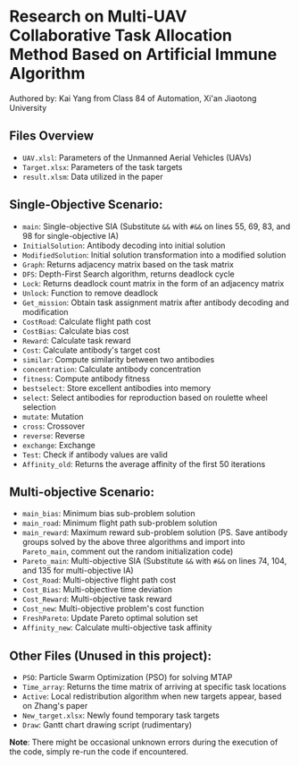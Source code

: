 # Research on Multi-UAV Collaborative Task Allocation Method Based on Artificial Immune Algorithm

Authored by: Kai Yang from Class 84 of Automation, Xi'an Jiaotong University

## Files Overview
- `UAV.xlsl`: Parameters of the Unmanned Aerial Vehicles (UAVs)
- `Target.xlsx`: Parameters of the task targets
- `result.xlsm`: Data utilized in the paper

## Single-Objective Scenario:

- `main`: Single-objective SIA (Substitute `&&` with `#&&` on lines 55, 69, 83, and 98 for single-objective IA)
- `InitialSolution`: Antibody decoding into initial solution
- `ModifiedSolution`: Initial solution transformation into a modified solution
- `Graph`: Returns adjacency matrix based on the task matrix
- `DFS`: Depth-First Search algorithm, returns deadlock cycle
- `Lock`: Returns deadlock count matrix in the form of an adjacency matrix
- `Unlock`: Function to remove deadlock
- `Get_mission`: Obtain task assignment matrix after antibody decoding and modification
- `CostRoad`: Calculate flight path cost
- `CostBias`: Calculate bias cost
- `Reward`: Calculate task reward
- `Cost`: Calculate antibody's target cost
- `similar`: Compute similarity between two antibodies
- `concentration`: Calculate antibody concentration
- `fitness`: Compute antibody fitness
- `bestselect`: Store excellent antibodies into memory
- `select`: Select antibodies for reproduction based on roulette wheel selection
- `mutate`: Mutation
- `cross`: Crossover
- `reverse`: Reverse
- `exchange`: Exchange
- `Test`: Check if antibody values are valid
- `Affinity_old`: Returns the average affinity of the first 50 iterations

## Multi-objective Scenario:

- `main_bias`: Minimum bias sub-problem solution
- `main_road`: Minimum flight path sub-problem solution
- `main_reward`: Maximum reward sub-problem solution (PS. Save antibody groups solved by the above three algorithms and import into `Pareto_main`, comment out the random initialization code)
- `Pareto_main`: Multi-objective SIA (Substitute `&&` with `#&&` on lines 74, 104, and 135 for multi-objective IA)
- `Cost_Road`: Multi-objective flight path cost
- `Cost_Bias`: Multi-objective time deviation
- `Cost_Reward`: Multi-objective task reward
- `Cost_new`: Multi-objective problem's cost function
- `FreshPareto`: Update Pareto optimal solution set
- `Affinity_new`: Calculate multi-objective task affinity

## Other Files (Unused in this project):

- `PSO`: Particle Swarm Optimization (PSO) for solving MTAP
- `Time_array`: Returns the time matrix of arriving at specific task locations
- `Active`: Local redistribution algorithm when new targets appear, based on Zhang's paper
- `New_target.xlsx`: Newly found temporary task targets
- `Draw`: Gantt chart drawing script (rudimentary)

**Note**: There might be occasional unknown errors during the execution of the code, simply re-run the code if encountered.
